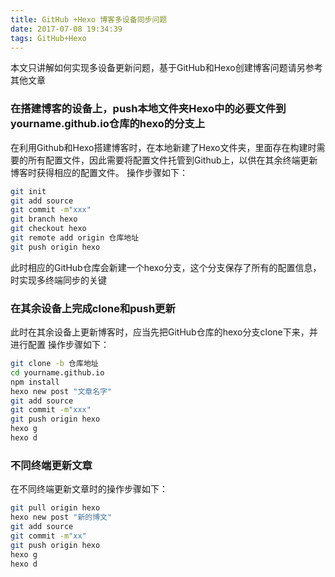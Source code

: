 ```yaml
---
title: GitHub +Hexo 博客多设备同步问题
date: 2017-07-08 19:34:39
tags: GitHub+Hexo
---
```

本文只讲解如何实现多设备更新问题，基于GitHub和Hexo创建博客问题请另参考其他文章

### 在搭建博客的设备上，push本地文件夹Hexo中的必要文件到yourname.github.io仓库的hexo的分支上

在利用Github和Hexo搭建博客时，在本地新建了Hexo文件夹，里面存在构建时需要的所有配置文件，因此需要将配置文件托管到Github上，以供在其余终端更新博客时获得相应的配置文件。
操作步骤如下：
``` bash
git init
git add source
git commit -m"xxx"
git branch hexo
git checkout hexo
git remote add origin 仓库地址
git push origin hexo
```
此时相应的GitHub仓库会新建一个hexo分支，这个分支保存了所有的配置信息，时实现多终端同步的关键

### 在其余设备上完成clone和push更新
此时在其余设备上更新博客时，应当先把GitHub仓库的hexo分支clone下来，并进行配置
操作步骤如下：
``` bash
git clone -b 仓库地址
cd yourname.github.io
npm install
hexo new post "文章名字"
git add source
git commit -m"xxx"
git push origin hexo
hexo g
hexo d
```
### 不同终端更新文章
在不同终端更新文章时的操作步骤如下：
``` bash
git pull origin hexo
hexo new post "新的博文"
git add source
git commit -m"xx"
git push origin hexo
hexo g
hexo d
```